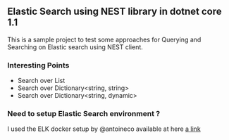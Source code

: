 ## Elastic Search using NEST library in dotnet core 1.1


This is a sample project to test some approaches for Querying and Searching on Elastic search using NEST client. 

### Interesting Points

- Search over List<string>
- Search over Dictionary<string, string>
- Search over Dictionary<string, dynamic>

### Need to setup Elastic Search environment ?

I used the ELK docker setup by @antoineco available at here [a link](https://github.com/deviantony/docker-elk)
